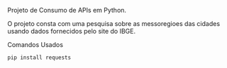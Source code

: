 Projeto de Consumo de APIs em Python.

O projeto consta com uma pesquisa sobre as messoregioes das cidades usando dados fornecidos pelo site do IBGE.

Comandos Usados 

    pip install requests
            
